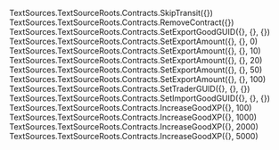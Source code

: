 TextSources.TextSourceRoots.Contracts.SkipTransit({})
TextSources.TextSourceRoots.Contracts.RemoveContract({})
TextSources.TextSourceRoots.Contracts.SetExportGoodGUID({}, {}, {})
TextSources.TextSourceRoots.Contracts.SetExportAmount({}, {}, 0)
TextSources.TextSourceRoots.Contracts.SetExportAmount({}, {}, 10)
TextSources.TextSourceRoots.Contracts.SetExportAmount({}, {}, 20)
TextSources.TextSourceRoots.Contracts.SetExportAmount({}, {}, 50)
TextSources.TextSourceRoots.Contracts.SetExportAmount({}, {}, 100)
TextSources.TextSourceRoots.Contracts.SetTraderGUID({}, {}, {})
TextSources.TextSourceRoots.Contracts.SetImportGoodGUID({}, {}, {})
TextSources.TextSourceRoots.Contracts.IncreaseGoodXP({}, 100)
TextSources.TextSourceRoots.Contracts.IncreaseGoodXP({}, 1000)
TextSources.TextSourceRoots.Contracts.IncreaseGoodXP({}, 2000)
TextSources.TextSourceRoots.Contracts.IncreaseGoodXP({}, 5000)